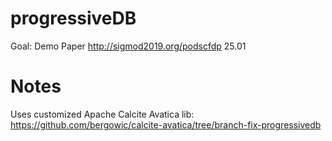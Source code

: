 # progressiveDB

Goal: Demo Paper http://sigmod2019.org/podscfdp 25.01

# Notes

Uses customized Apache Calcite Avatica lib: https://github.com/bergowic/calcite-avatica/tree/branch-fix-progressivedb